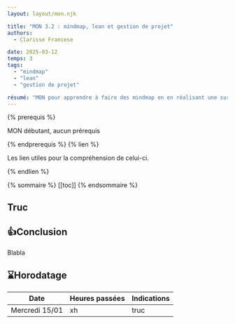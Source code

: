 ```yaml
---
layout: layout/mon.njk

title: "MON 3.2 : mindmap, lean et gestion de projet"
authors:
  - Clarisse Francese

date: 2025-03-12
temps: 3
tags:
  - "mindmap"
  - "lean"
  - "gestion de projet"

résumé: "MON pour apprendre à faire des mindmap en en réalisant une sur le lean et une autre sur la gestion de projet"
---
```


{% prerequis %}

MON débutant, aucun prérequis

{% endprerequis %}
{% lien %}

Les lien utiles pour la compréhension de celui-ci.

{% endlien %}

{% sommaire %}
[[toc]]
{% endsommaire %}

## Truc

## 👍Conclusion

Blabla

## ⌛Horodatage

| Date | Heures passées | Indications |
| -------- | -------- |-------- |
| Mercredi 15/01 | xh | truc |
